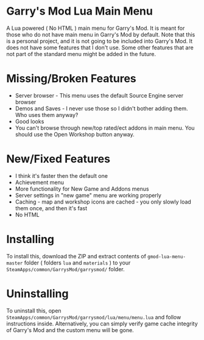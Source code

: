 Garry's Mod Lua Main Menu
=============

A Lua powered ( No HTML ) main menu for Garry's Mod.
It is meant for those who do not have main menu in Garry's Mod by default.
Note that this is a personal project, and it is not going to be included into Garry's Mod.
It does not have some features that I don't use.
Some other features that are not part of the standard menu might be added in the future.

Missing/Broken Features
=============

* Server browser - This menu uses the default Source Engine server browser
* Demos and Saves - I never use those so I didn't bother adding them. Who uses them anyway?
* Good looks
* You can't browse through new/top rated/ect addons in main menu. You should use the Open Workshop button anyway.

New/Fixed Features
=============

* I think it's faster then the default one
* Achievement menu
* More functionality for New Game and Addons menus
* Server settings in "new game" menu are working properly
* Caching - map and workshop icons are cached - you only slowly load them once, and then it's fast
* No HTML

Installing
=============

To install this, download the ZIP and extract contents of ```gmod-lua-menu-master``` folder ( folders ```lua``` and ```materials``` ) to your ```SteamApps/common/GarrysMod/garrysmod/``` folder.

Uninstalling
=============

To uninstall this, open ```SteamApps/common/GarrysMod/garrysmod/lua/menu/menu.lua``` and follow instructions inside.
Alternatively, you can simply verify game cache integrity of Garry's Mod and the custom menu will be gone.
